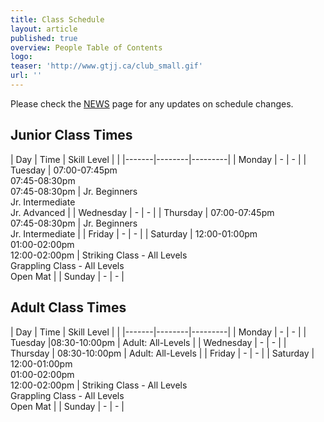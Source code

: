 ```yaml
---
title: Class Schedule
layout: article
published: true
overview: People Table of Contents
logo:
teaser: 'http://www.gtjj.ca/club_small.gif'
url: ''
---
```

Please check the [NEWS](/news) page for any updates on schedule changes.
## Junior Class Times

| Day | Time | Skill Level |  |
|-------|--------|---------|
| Monday | - | - |
| Tuesday | 07:00-07:45pm<br>07:45-08:30pm<br>07:45-08:30pm | Jr. Beginners<br>Jr. Intermediate<br>Jr. Advanced |
| Wednesday | - | - |
| Thursday | 07:00-07:45pm<br>07:45-08:30pm | Jr. Beginners<br>Jr. Intermediate |
| Friday | - | - |
| Saturday | 12:00-01:00pm<br>01:00-02:00pm<br>12:00-02:00pm | Striking Class - All Levels<br>Grappling Class - All Levels<br>Open Mat |
| Sunday | - | - |

## Adult Class Times

| Day | Time | Skill Level |  |
|-------|--------|---------|
| Monday | - | - |
| Tuesday |08:30-10:00pm | Adult: All-Levels |
| Wednesday | - | - |
| Thursday | 08:30-10:00pm  | Adult: All-Levels |
| Friday | - | - |
| Saturday | 12:00-01:00pm<br>01:00-02:00pm<br>12:00-02:00pm | Striking Class - All Levels<br>Grappling Class - All Levels<br>Open Mat |
| Sunday | - | - |
